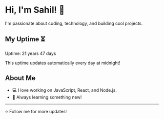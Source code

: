 # Hi, I'm Sahil! 👋

I'm passionate about coding, technology, and building cool projects.

## My Uptime ⏳
Uptime: 21 years 47 days

This uptime updates automatically every day at midnight!

## About Me
- 💻 I love working on JavaScript, React, and Node.js.
- 🎯 Always learning something new!

---

⭐️ Follow me for more updates!
